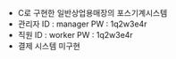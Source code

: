 - C로 구현한 일반상업용매장의 포스기계시스템
- 관리자 ID : manager PW : 1q2w3e4r
- 직원   ID : worker  PW : 1q2w3e4r
- 결제 시스템 미구현

